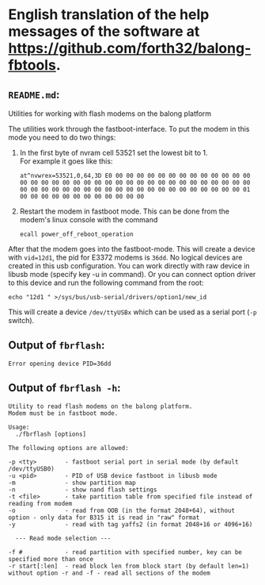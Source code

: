 # English translation of the help messages of the software at https://github.com/forth32/balong-fbtools.

## `README.md`:

Utilities for working with flash modems on the balong platform

The utilities work through the fastboot-interface. To put the modem in this mode you need to do two things:

1. In the first byte of nvram cell 53521 set the lowest bit to 1.  
   For example it goes like this:
   ```
   at^nvwrex=53521,0,64,3D E0 00 00 00 00 00 00 00 00 00 00 00 00 00 00 00 00 00 00 00 00 00 00 00 00 00 00 00 00 00 00 00 00 00 00 00 00 00 00 00 00 00 00 00 00 00 00 00 00 00 00 00 00 00 00 00 00 01 00 00 00 00 00 00 00 00 00 00 00 00
   ```

2. Restart the modem in fastboot mode. This can be done from the modem's linux console with the command  
   ```
   ecall power_off_reboot_operation
   ```

After that the modem goes into the fastboot-mode. This will create a device with `vid=12d1`, the pid for E3372 modems is `36dd`. No logical devices are created in this usb configuration. You can work directly with raw device in libusb mode (specify key -u in command). Or you can connect option driver to this device and run the following command from the root:

```
echo "12d1 " >/sys/bus/usb-serial/drivers/option1/new_id
```

This will create a device `/dev/ttyUSBx` which can be used as a serial port (`-p` switch).


## Output of `fbrflash`:

```
Error opening device PID=36dd
```


## Output of `fbrflash -h`:

```
Utility to read flash modems on the balong platform.  
Modem must be in fastboot mode.

Usage:
  ./fbrflash [options]

The following options are allowed:

-p <tty>        - fastboot serial port in serial mode (by default /dev/ttyUSB0)
-u <pid>        - PID of USB device fastboot in libusb mode
-m              - show partition map
-n              - show nand flash settings
-t <file>       - take partition table from specified file instead of reading from modem
-o              - read from OOB (in the format 2048+64), without option - only data for B315 it is read in "raw" format
-y              - read with tag yaffs2 (in format 2048+16 or 4096+16)

  --- Read mode selection ---

-f #            - read partition with specified number, key can be specified more than once
-r start[:len]  - read block len from block start (by default len=1)
without option -r and -f - read all sections of the modem
```
